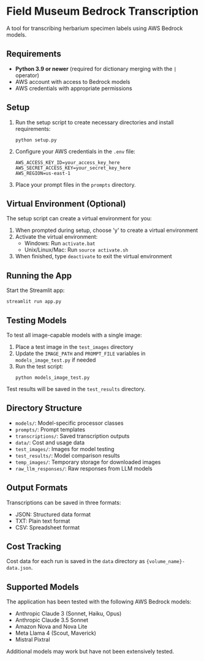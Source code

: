 # Field Museum Bedrock Transcription

A tool for transcribing herbarium specimen labels using AWS Bedrock models.

## Requirements

- **Python 3.9 or newer** (required for dictionary merging with the `|` operator)
- AWS account with access to Bedrock models
- AWS credentials with appropriate permissions

## Setup

1. Run the setup script to create necessary directories and install requirements:
   ```
   python setup.py
   ```

2. Configure your AWS credentials in the `.env` file:
   ```
   AWS_ACCESS_KEY_ID=your_access_key_here
   AWS_SECRET_ACCESS_KEY=your_secret_key_here
   AWS_REGION=us-east-1
   ```

3. Place your prompt files in the `prompts` directory.

## Virtual Environment (Optional)

The setup script can create a virtual environment for you:

1. When prompted during setup, choose 'y' to create a virtual environment
2. Activate the virtual environment:
   - Windows: Run `activate.bat`
   - Unix/Linux/Mac: Run `source activate.sh`
3. When finished, type `deactivate` to exit the virtual environment

## Running the App

Start the Streamlit app:
```
streamlit run app.py
```

## Testing Models

To test all image-capable models with a single image:

1. Place a test image in the `test_images` directory
2. Update the `IMAGE_PATH` and `PROMPT_FILE` variables in `models_image_test.py` if needed
3. Run the test script:
   ```
   python models_image_test.py
   ```

Test results will be saved in the `test_results` directory.

## Directory Structure

- `models/`: Model-specific processor classes
- `prompts/`: Prompt templates
- `transcriptions/`: Saved transcription outputs
- `data/`: Cost and usage data
- `test_images/`: Images for model testing
- `test_results/`: Model comparison results
- `temp_images/`: Temporary storage for downloaded images
- `raw_llm_responses/`: Raw responses from LLM models

## Output Formats

Transcriptions can be saved in three formats:
- JSON: Structured data format
- TXT: Plain text format
- CSV: Spreadsheet format

## Cost Tracking

Cost data for each run is saved in the `data` directory as `{volume_name}-data.json`.

## Supported Models

The application has been tested with the following AWS Bedrock models:

- Anthropic Claude 3 (Sonnet, Haiku, Opus)
- Anthropic Claude 3.5 Sonnet
- Amazon Nova and Nova Lite
- Meta Llama 4 (Scout, Maverick)
- Mistral Pixtral

Additional models may work but have not been extensively tested.